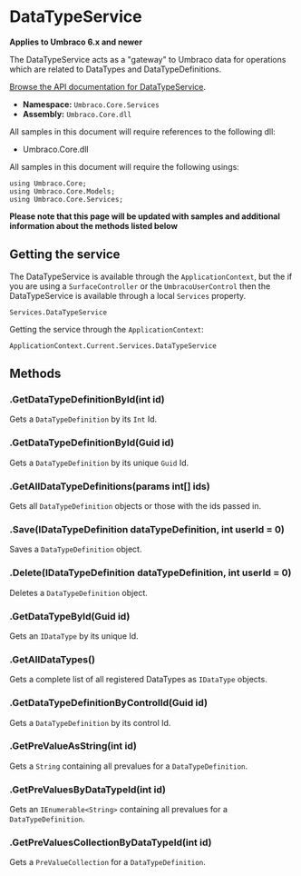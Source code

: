 # DataTypeService

**Applies to Umbraco 6.x and newer**

The DataTypeService acts as a "gateway" to Umbraco data for operations which are related to DataTypes and DataTypeDefinitions.

[Browse the API documentation for DataTypeService](https://our.umbraco.org/apidocs/csharp/api/Umbraco.Core.Services.DataTypeService.html).

 * **Namespace:** `Umbraco.Core.Services` 
 * **Assembly:** `Umbraco.Core.dll`

All samples in this document will require references to the following dll:

* Umbraco.Core.dll

All samples in this document will require the following usings:
	
	using Umbraco.Core;
	using Umbraco.Core.Models;
	using Umbraco.Core.Services;

**Please note that this page will be updated with samples and additional information about the methods listed below**

## Getting the service
The DataTypeService is available through the `ApplicationContext`, but the if you are using a `SurfaceController` or the `UmbracoUserControl` then the DataTypeService is available through a local `Services` property.

	Services.DataTypeService

Getting the service through the `ApplicationContext`:

	ApplicationContext.Current.Services.DataTypeService

## Methods

### .GetDataTypeDefinitionById(int id)
Gets a `DataTypeDefinition` by its `Int` Id.

### .GetDataTypeDefinitionById(Guid id)
Gets a `DataTypeDefinition` by its unique `Guid` Id.

### .GetAllDataTypeDefinitions(params int[] ids)
Gets all `DataTypeDefinition` objects or those with the ids passed in.

### .Save(IDataTypeDefinition dataTypeDefinition, int userId = 0)
Saves a `DataTypeDefinition` object.

### .Delete(IDataTypeDefinition dataTypeDefinition, int userId = 0)
Deletes a `DataTypeDefinition` object.

### .GetDataTypeById(Guid id)
Gets an `IDataType`  by its unique Id.

### .GetAllDataTypes()
Gets a complete list of all registered DataTypes as `IDataType` objects.

### .GetDataTypeDefinitionByControlId(Guid id)
Gets a `DataTypeDefinition` by its control Id.

### .GetPreValueAsString(int id)
Gets a `String` containing all prevalues for a `DataTypeDefinition`.

### .GetPreValuesByDataTypeId(int id)
Gets an `IEnumerable<String>` containing all prevalues for a `DataTypeDefinition`.

### .GetPreValuesCollectionByDataTypeId(int id)
Gets a `PreValueCollection` for a `DataTypeDefinition`.
